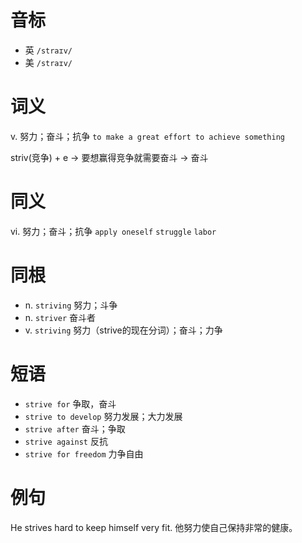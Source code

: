 # 音标

- 英 `/straɪv/`
- 美 `/straɪv/`

# 词义

v. 努力；奋斗；抗争
`to make a great effort to achieve something`



striv(竞争) + e → 要想赢得竞争就需要奋斗 → 奋斗

# 同义

vi. 努力；奋斗；抗争
`apply oneself` `struggle` `labor`

# 同根

- n. `striving` 努力；斗争
- n. `striver` 奋斗者
- v. `striving` 努力（strive的现在分词）；奋斗；力争

# 短语

- `strive for` 争取，奋斗
- `strive to develop` 努力发展；大力发展
- `strive after` 奋斗；争取
- `strive against` 反抗
- `strive for freedom` 力争自由

# 例句

He strives hard to keep himself very fit.
他努力使自己保持非常的健康。


